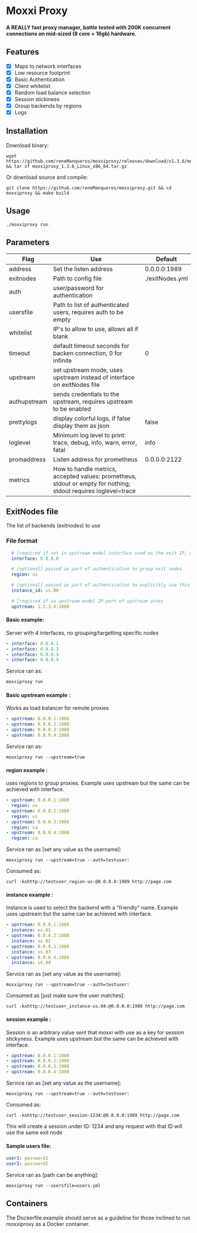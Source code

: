 # Moxxi Proxy

#### A REALLY fast proxy manager, battle tested with 200K concurrent connections on mid-sized (8 core + 16gb) hardware.

## Features

- [x] Maps to network interfaces
- [x] Low resource footprint
- [x] Basic Authentication
- [x] Client whitelist
- [x] Random load balance selection
- [x] Session stickiness
- [x] Group backends by regions
- [x] Logs

## Installation

Download binary:

```shell
wget https://github.com/reneManqueros/moxxiproxy/releases/download/v1.3.6/moxxiproxy_1.3.6_Linux_x86_64.tar.gz && tar xf moxxiproxy_1.3.6_Linux_x86_64.tar.gz 
```

Or download source and compile:

```shell
git clone https://github.com/reneManqueros/moxxiproxy.git && cd moxxiproxy && make build
````

## Usage

```shell
./moxxiproxy run
```

## Parameters

| Flag         | Use                                                                                                             | Default         |
|--------------|-----------------------------------------------------------------------------------------------------------------|-----------------|
| address      | Set the listen address                                                                                          | 0.0.0.0:1989    |         
| exitnodes    | Path to config file                                                                                             | ./exitNodes.yml |         
| auth         | user/password for authentication                                                                                | <empty>         |         
| usersfile    | Path to list of authenticated users, requires auth to be empty                                                  | <empty>         |         
| whitelist    | IP's to allow to use, allows all if blank                                                                       | <empty>         |         
| timeout      | default timeout seconds for backen connection, 0 for infinite                                                   | 0               |             
| upstream     | set upstream mode, uses upstream instead of interface on exitNodes file                                         | <empty>         |             
| authupstream | sends credentials to the upstream, requires upstream to be enabled                                              | <empty>         |             
| prettylogs   | display colorful logs, if false display them as json                                                            | false           |             
| loglevel     | Minimum log level to print: trace, debug, info, warn, error, fatal                                              | info            |             
| promaddress  | Listen address for prometheus                                                                                   | 0.0.0.0:2122    |     
| metrics      | How to handle metrics, accepted values: prometheus, stdout or empty for nothing; stdout requires loglevel=trace | <empty>         ||             |                                                                                 |                 |

## ExitNodes file

The list of backends (exitnodes) to use

### File format

```yaml
  # [required if not in upstream mode] interface used as the exit IP, only works when not in upstream
  interface: 0.0.0.0

  # [optional] passed as part of authentication to group exit nodes
  region: us

  # [optional] passed as part of authentication to explicitly use this exit node
  instance_id: us.00

  # [required if in upstream mode] IP:port of upstream proxy
  upstream: 1.2.3.4:1080
```

#### Basic example:

Server with 4 interfaces, no grouping/targetting specific nodes

```yaml
- interface: 0.0.0.1
- interface: 0.0.0.2
- interface: 0.0.0.3
- interface: 0.0.0.4
```

Service ran as:

```sh
moxxiproxy run 
```

#### Basic upstream example :

Works as load balancer for remote proxies

```yaml
- upstream: 0.0.0.1:1080
- upstream: 0.0.0.2:1080
- upstream: 0.0.0.3:1080
- upstream: 0.0.0.4:1080
```

Service ran as:

```shell
moxxiproxy run --upstream=true
```

#### region example :

uses regions to group proxies.
Example uses upstream but the same can be achieved with interface.

```yaml
- upstream: 0.0.0.1:1080
  region: us
- upstream: 0.0.0.2:1080
  region: us
- upstream: 0.0.0.3:1080
  region: ca
- upstream: 0.0.0.4:1080
  region: ca
```

Service ran as [set any value as the username]:

```shell
moxxiproxy run --upstream=true --auth=testuser:
```

Consumed as:

```shell
curl -kxhttp://testuser_region-us:@0.0.0.0:1989 http://page.com
```

#### instance example :

Instance is used to select the backend with a "friendly" name.
Example uses upstream but the same can be achieved with interface.

```yaml
- upstream: 0.0.0.1:1080
  instance: us.01
- upstream: 0.0.0.2:1080
  instance: us.02
- upstream: 0.0.0.3:1080
  instance: us.03
- upstream: 0.0.0.4:1080
  instance: us.04
```

Service ran as [set any value as the username]:

```shell
moxxiproxy run --upstream=true --auth=testuser:
```

Consumed as [just make sure the user matches]:

```shell
curl -kxhttp://testuser_instance-us.04:@0.0.0.0:1989 http://page.com
```

#### session example :

Session is an arbitrary value sent that moxxi with use as a key for session stickyness.
Example uses upstream but the same can be achieved with interface.

```yaml
- upstream: 0.0.0.1:1080
- upstream: 0.0.0.2:1080
- upstream: 0.0.0.3:1080
- upstream: 0.0.0.4:1080
```

Service ran as [set any value as the username]:

```shell
moxxiproxy run --upstream=true --auth=testuser:
```

Consumed as:

```shell
curl -kxhttp://testuser_session-1234:@0.0.0.0:1989 http://page.com
```

This will create a session under ID: 1234 and any request with that ID will use the same exit node


#### Sample users file:

```yaml
user1: password1
user2: password2
```

Service ran as [path can be anything]:

```shell
moxxiproxy run --usersfile=users.yml
```

## Containers
The Dockerfile.example should serve as a guideline for those inclined to run
moxxiproxy as a Docker container.
